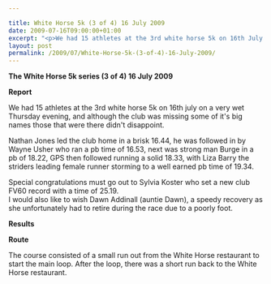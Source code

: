 ```yaml
---

title: White Horse 5k (3 of 4) 16 July 2009
date: 2009-07-16T09:00:00+01:00
excerpt: "<p>We had 15 athletes at the 3rd white horse 5k on 16th July on a very wet Thursday evening, and although the club was missing some of it's big names those that were there didn't disappoint. All showed great determination and delivered great results. Keep it up!! Brendan Ward, Club Chairman. White Horse 5K (3 of 4) 16 July 2009 Photos Report Results</p>"
layout: post
permalink: /2009/07/White-Horse-5k-(3-of-4)-16-July-2009/
---
```

**The White Horse 5k series (3 of 4) 16 July 2009**

**Report**

We had 15 athletes at the 3rd white horse 5k on 16th july on a very wet Thursday evening, and although the club was missing some of it's big names those that were there didn't disappoint. 

Nathan Jones led the club home in a brisk 16.44, he was followed in by Wayne Usher who ran a pb time of 16.53, next was strong man Burge in a pb of 18.22, GPS then followed running a solid 18.33, with Liza Barry the striders leading female runner storming to a well earned pb time of 19.34. 

Special congratulations must go out to Sylvia Koster who set a new club FV60 record with a time of 25.19.  
I would also like to wish Dawn Addinall (auntie Dawn), a speedy recovery as she unfortunately had to retire during the race due to a poorly foot.

 

**Results**

**Route**

The course consisted of a small run out from the White Horse restaurant to start the main loop. After the loop, there was a short run back to the White Horse restaurant.